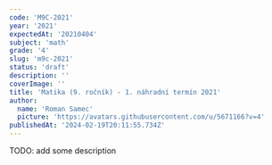 ```yaml
---
code: 'M9C-2021'
year: '2021'
expectedAt: '20210404'
subject: 'math'
grade: '4'
slug: 'm9c-2021'
status: 'draft'
description: ''
coverImage: ''
title: 'Matika (9. ročník) - 1. náhradní termín 2021'
author:
  name: 'Roman Samec'
  picture: 'https://avatars.githubusercontent.com/u/5671166?v=4'
publishedAt: '2024-02-19T20:11:55.734Z'
---
```


TODO: add some description